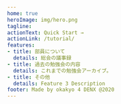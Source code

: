 ```yaml
---
home: true
heroImage: img/hero.png
tagline: 
actionText: Quick Start →
actionLink: /tutorial/
features:
- title: 部員について
  details: 総会の議事録
- title: 過去の勉強会の内容
  details: これまでの勉強会アーカイブ。
- title: その他
  details: Feature 3 Description
footer: Made by okakyo 4 DENX @2020
---
```


